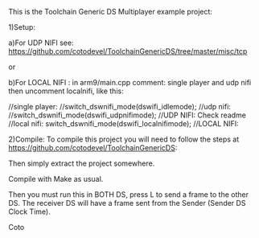 This is the Toolchain Generic DS Multiplayer example project:

1)Setup:

a)For UDP NIFI see: https://github.com/cotodevel/ToolchainGenericDS/tree/master/misc/tcp

or

b)For LOCAL NIFI :
in arm9/main.cpp comment: single player and udp nifi
then uncomment localnifi, like this:

//single player:
//switch_dswnifi_mode(dswifi_idlemode);
//udp nifi: 
//switch_dswnifi_mode(dswifi_udpnifimode);	//UDP NIFI: Check readme
//local nifi: 
switch_dswnifi_mode(dswifi_localnifimode);	//LOCAL NIFI:


2)Compile:
To compile this project you will need to follow the steps at https://github.com/cotodevel/ToolchainGenericDS:

Then simply extract the project somewhere.

Compile with Make as usual.


Then you must run this in BOTH DS, press L to send a frame to the other DS. The receiver DS will have a frame sent from the Sender (Sender DS Clock Time).

Coto